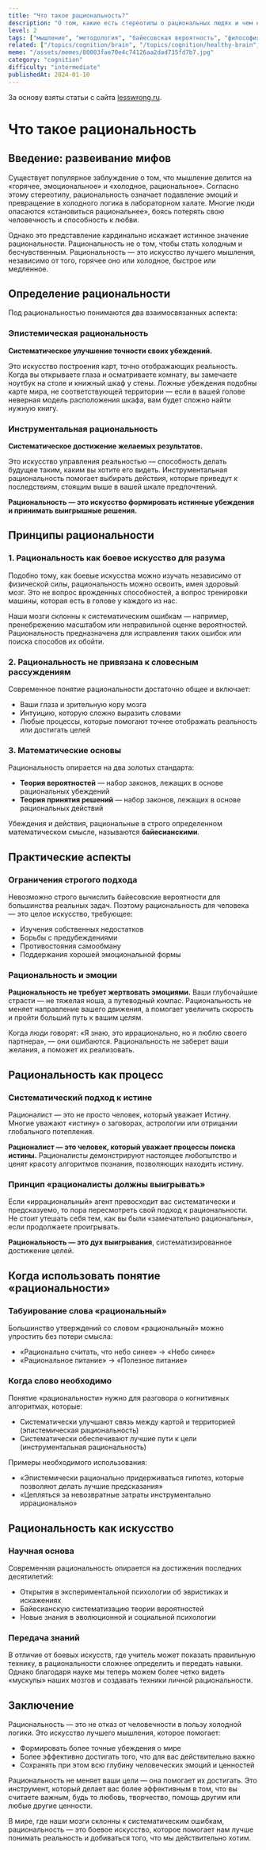 ```yaml
---
title: "Что такое рациональность?"
description: "О том, какие есть стереотипы о рациональных людях и чем на самом деле рациональность является."
level: 2
tags: ["мышление", "методология", "байесовская вероятность", "философия"]
related: ["/topics/cognition/brain", "/topics/cognition/healthy-brain", "/topics/society/you-all-is-my-business", "/topics/cognition/solving-personal-problems", "/topics/cognition/relativity", "/topics/cognition/science", "/topics/cognition/fallacies", "/topics/cognition/cognitive-biases", "/topics/cognition/positive-transfer"]
meme: "/assets/memes/80003fae70e4c74126aa2dad735fd7b7.jpg"
category: "cognition"
difficulty: "intermediate"
publishedAt: 2024-01-10
---
```



За основу взяты статьи с сайта [lesswrong.ru](lesswrong.ru).

# Что такое рациональность

## Введение: развеивание мифов

Существует популярное заблуждение о том, что мышление делится на «горячее, эмоциональное» и «холодное, рациональное». Согласно этому стереотипу, рациональность означает подавление эмоций и превращение в холодного логика в лабораторном халате. Многие люди опасаются «становиться рациональнее», боясь потерять свою человечность и способность к любви.

Однако это представление кардинально искажает истинное значение рациональности. Рациональность не о том, чтобы стать холодным и бесчувственным. Рациональность — это искусство лучшего мышления, независимо от того, горячее оно или холодное, быстрое или медленное.

## Определение рациональности

Под рациональностью понимаются два взаимосвязанных аспекта:

### Эпистемическая рациональность

**Систематическое улучшение точности своих убеждений.**

Это искусство построения карт, точно отображающих реальность. Когда вы открываете глаза и осматриваете комнату, вы замечаете ноутбук на столе и книжный шкаф у стены. Ложные убеждения подобны карте мира, не соответствующей территории — если в вашей голове неверная модель расположения шкафа, вам будет сложно найти нужную книгу.

### Инструментальная рациональность

**Систематическое достижение желаемых результатов.**

Это искусство управления реальностью — способность делать будущее таким, каким вы хотите его видеть. Инструментальная рациональность помогает выбирать действия, которые приведут к последствиям, стоящим выше в вашей шкале предпочтений.

**Рациональность — это искусство формировать истинные убеждения и принимать выигрышные решения.**

## Принципы рациональности

### 1. Рациональность как боевое искусство для разума

Подобно тому, как боевые искусства можно изучать независимо от физической силы, рациональность можно освоить, имея здоровый мозг. Это не вопрос врожденных способностей, а вопрос тренировки машины, которая есть в голове у каждого из нас.

Наши мозги склонны к систематическим ошибкам — например, пренебрежению масштабом или неправильной оценке вероятностей. Рациональность предназначена для исправления таких ошибок или поиска способов их обойти.

### 2. Рациональность не привязана к словесным рассуждениям

Современное понятие рациональности достаточно общее и включает:

- Ваши глаза и зрительную кору мозга
- Интуицию, которую сложно выразить словами
- Любые процессы, которые помогают точнее отображать реальность или достигать целей

### 3. Математические основы

Рациональность опирается на два золотых стандарта:

- **Теория вероятностей** — набор законов, лежащих в основе рациональных убеждений
- **Теория принятия решений** — набор законов, лежащих в основе рациональных действий

Убеждения и действия, рациональные в строго определенном математическом смысле, называются **байесианскими**.

## Практические аспекты

### Ограничения строгого подхода

Невозможно строго вычислить байесовские вероятности для большинства реальных задач. Поэтому рациональность для человека — это целое искусство, требующее:

- Изучения собственных недостатков
- Борьбы с предубеждениями
- Противостояния самообману
- Поддержания хорошей эмоциональной формы

### Рациональность и эмоции

**Рациональность не требует жертвовать эмоциями.** Ваши глубочайшие страсти — не тяжелая ноша, а путеводный компас. Рациональность не меняет направление вашего движения, а помогает увеличить скорость и пройти больший путь к вашим целям.

Когда люди говорят: «Я знаю, это иррационально, но я люблю своего партнера», — они ошибаются. Рациональность не заберет ваши желания, а поможет их реализовать.

## Рациональность как процесс

### Систематический подход к истине

Рационалист — это не просто человек, который уважает Истину. Многие уважают «истину» о заговорах, астрологии или отрицании глобального потепления.

**Рационалист — это человек, который уважает процессы поиска истины.** Рационалисты демонстрируют настоящее любопытство и ценят красоту алгоритмов познания, позволяющих находить истину.

### Принцип «рационалисты должны выигрывать»

Если «иррациональный» агент превосходит вас систематически и предсказуемо, то пора пересмотреть свой подход к рациональности. Не стоит утешать себя тем, как вы были «замечательно рациональны», если продолжаете проигрывать.

**Рациональность — это дух выигрывания**, систематизированное достижение целей.

## Когда использовать понятие «рациональности»

### Табуирование слова «рациональный»

Большинство утверждений со словом «рациональный» можно упростить без потери смысла:

- «Рационально считать, что небо синее» → «Небо синее»
- «Рациональное питание» → «Полезное питание»

### Когда слово необходимо

Понятие «рациональности» нужно для разговора о когнитивных алгоритмах, которые:

- Систематически улучшают связь между картой и территорией (эпистемическая рациональность)
- Систематически обеспечивают лучшие пути к цели (инструментальная рациональность)

Примеры необходимого использования:

- «Эпистемически рационально придерживаться гипотез, которые позволяют делать лучшие предсказания»
- «Цепляться за невозвратные затраты инструментально иррационально»

## Рациональность как искусство

### Научная основа

Современная рациональность опирается на достижения последних десятилетий:

- Открытия в экспериментальной психологии об эвристиках и искажениях
- Байесианскую систематизацию теории вероятностей
- Новые знания в эволюционной и социальной психологии

### Передача знаний

В отличие от боевых искусств, где учитель может показать правильную технику, в рациональности сложнее определить и передать навыки. Однако благодаря науке мы теперь можем более четко видеть «мускулы» наших мозгов и создавать техники личной рациональности.

## Заключение

Рациональность — это не отказ от человечности в пользу холодной логики. Это искусство лучшего мышления, которое помогает:

- Формировать более точные убеждения о мире
- Более эффективно достигать того, что для вас действительно важно
- Сохранять при этом всю глубину человеческих эмоций и ценностей

Рациональность не меняет ваши цели — она помогает их достигать. Это инструмент, который делает вас более эффективным в том, что вы считаете важным, будь то любовь, творчество, помощь другим или любые другие ценности.

В мире, где наши мозги склонны к систематическим ошибкам, рациональность — это боевое искусство, которое помогает нам лучше понимать реальность и добиваться того, что мы действительно хотим.